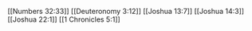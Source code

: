 [[Numbers 32:33]]
[[Deuteronomy 3:12]]
[[Joshua 13:7]]
[[Joshua 14:3]]
[[Joshua 22:1]]
[[1 Chronicles 5:1]]
